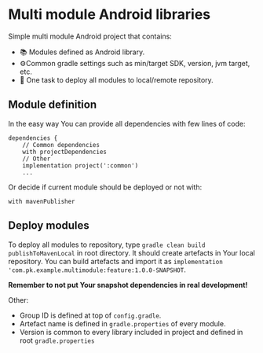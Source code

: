 # Multi module Android libraries

Simple multi module Android project that contains:

- 📚 Modules defined as Android library.
- ⚙️Common gradle settings such as min/target SDK, version, jvm target, etc.
- 🚀 One task to deploy all modules to local/remote repository.

## Module definition

In the easy way You can provide all dependencies with few lines of code:

```
dependencies {
    // Common dependencies
    with projectDependencies
    // Other
    implementation project(':common')
    ...
```

Or decide if current module should be deployed or not with:

```
with mavenPublisher
```

## Deploy modules

To deploy all modules to repository, type `gradle clean build publishToMavenLocal` in root
directory.
It should create artefacts in Your local repository. You can build artefacts and import it
as `implementation 'com.pk.example.multimodule:feature:1.0.0-SNAPSHOT`.

**Remember to not put Your snapshot dependencies in real development!**

Other:

- Group ID is defined at top of `config.gradle`.
- Artefact name is defined in `gradle.properties` of every module.
- Version is common to every library included in project and defined in root `gradle.properties`